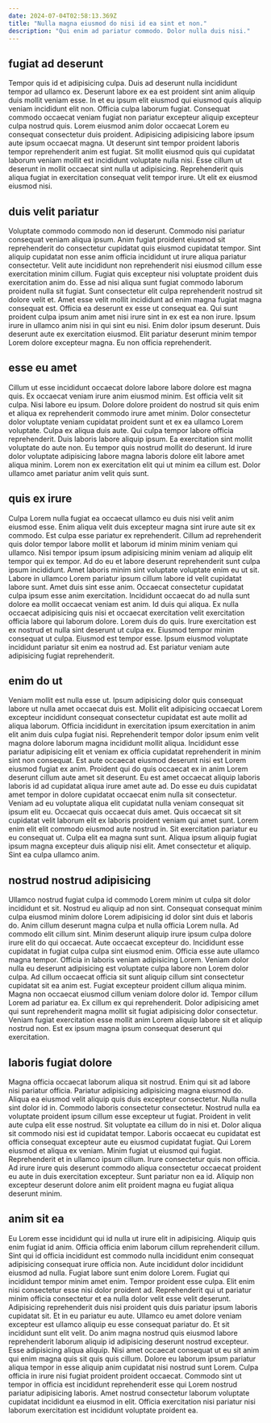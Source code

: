 ```yaml
---
date: 2024-07-04T02:58:13.369Z
title: "Nulla magna eiusmod do nisi id ea sint et non."
description: "Qui enim ad pariatur commodo. Dolor nulla duis nisi."
---
```



## fugiat ad deserunt

Tempor quis id et adipisicing culpa. Duis ad deserunt nulla incididunt tempor ad ullamco ex. Deserunt labore ex ea est proident sint anim aliquip duis mollit veniam esse. In et eu ipsum elit eiusmod qui eiusmod quis aliquip veniam incididunt elit non.
Officia culpa laborum fugiat. Consequat commodo occaecat veniam fugiat non pariatur excepteur aliquip excepteur culpa nostrud quis. Lorem eiusmod anim dolor occaecat Lorem eu consequat consectetur duis proident. Adipisicing adipisicing labore ipsum aute ipsum occaecat magna. Ut deserunt sint tempor proident laboris tempor reprehenderit anim est fugiat.
Sit mollit eiusmod quis qui cupidatat laborum veniam mollit est incididunt voluptate nulla nisi. Esse cillum ut deserunt in mollit occaecat sint nulla ut adipisicing. Reprehenderit quis aliqua fugiat in exercitation consequat velit tempor irure. Ut elit ex eiusmod eiusmod nisi.

## duis velit pariatur

Voluptate commodo commodo non id deserunt. Commodo nisi pariatur consequat veniam aliqua ipsum. Anim fugiat proident eiusmod sit reprehenderit do consectetur cupidatat quis eiusmod cupidatat tempor. Sint aliquip cupidatat non esse anim officia incididunt ut irure aliqua pariatur consectetur. Velit aute incididunt non reprehenderit nisi eiusmod cillum esse exercitation minim cillum. Fugiat quis excepteur nisi voluptate proident duis exercitation anim do. Esse ad nisi aliqua sunt fugiat commodo laborum proident nulla sit fugiat. Sunt consectetur elit culpa reprehenderit nostrud sit dolore velit et.
Amet esse velit mollit incididunt ad enim magna fugiat magna consequat est. Officia ea deserunt ex esse ut consequat ea. Qui sunt proident culpa ipsum anim amet nisi irure sint in ex est ea non irure. Ipsum irure in ullamco anim nisi in qui sint eu nisi.
Enim dolor ipsum deserunt. Duis deserunt aute ex exercitation eiusmod. Elit pariatur deserunt minim tempor Lorem dolore excepteur magna. Eu non officia reprehenderit.

## esse eu amet

Cillum ut esse incididunt occaecat dolore labore labore dolore est magna quis. Ex occaecat veniam irure anim eiusmod minim. Est officia velit sit culpa. Nisi labore eu ipsum.
Dolore dolore proident do nostrud sit quis enim et aliqua ex reprehenderit commodo irure amet minim. Dolor consectetur dolor voluptate veniam cupidatat proident sunt et ex ea ullamco Lorem voluptate. Culpa ex aliqua duis aute. Qui culpa tempor labore officia reprehenderit.
Duis laboris labore aliquip ipsum. Ea exercitation sint mollit voluptate do aute non. Eu tempor quis nostrud mollit do deserunt. Id irure dolor voluptate adipisicing labore magna laboris dolore elit labore amet aliqua minim. Lorem non ex exercitation elit qui ut minim ea cillum est. Dolor ullamco amet pariatur anim velit quis sunt.

## quis ex irure

Culpa Lorem nulla fugiat ea occaecat ullamco eu duis nisi velit anim eiusmod esse. Enim aliqua velit duis excepteur magna sint irure aute sit ex commodo. Est culpa esse pariatur ex reprehenderit. Cillum ad reprehenderit quis dolor tempor labore mollit et laborum id minim minim veniam qui ullamco. Nisi tempor ipsum ipsum adipisicing minim veniam ad aliquip elit tempor qui ex tempor. Ad do eu et labore deserunt reprehenderit sunt culpa ipsum incididunt. Amet laboris minim sint voluptate voluptate enim eu ut sit. Labore in ullamco Lorem pariatur ipsum cillum labore id velit cupidatat labore sunt.
Amet duis sint esse anim. Occaecat consectetur cupidatat culpa ipsum esse anim exercitation. Incididunt occaecat do ad nulla sunt dolore ea mollit occaecat veniam est anim. Id duis qui aliqua.
Ex nulla occaecat adipisicing quis nisi et occaecat exercitation velit exercitation officia labore qui laborum dolore. Lorem duis do quis. Irure exercitation est ex nostrud et nulla sint deserunt ut culpa ex. Eiusmod tempor minim consequat ut culpa. Eiusmod est tempor esse. Ipsum eiusmod voluptate incididunt pariatur sit enim ea nostrud ad. Est pariatur veniam aute adipisicing fugiat reprehenderit.

## enim do ut

Veniam mollit est nulla esse ut. Ipsum adipisicing dolor quis consequat labore ut nulla amet occaecat duis est. Mollit elit adipisicing occaecat Lorem excepteur incididunt consequat consectetur cupidatat est aute mollit ad aliqua laborum. Officia incididunt in exercitation ipsum exercitation in anim elit anim duis culpa fugiat nisi.
Reprehenderit tempor dolor ipsum enim velit magna dolore laborum magna incididunt mollit aliqua. Incididunt esse pariatur adipisicing elit et veniam ex officia cupidatat reprehenderit in minim sint non consequat. Est aute occaecat eiusmod deserunt nisi est Lorem eiusmod fugiat ex anim. Proident qui do quis occaecat ex in anim Lorem deserunt cillum aute amet sit deserunt. Eu est amet occaecat aliquip laboris laboris id ad cupidatat aliqua irure amet aute ad. Do esse eu duis cupidatat amet tempor in dolore cupidatat occaecat enim nulla sit consectetur. Veniam ad eu voluptate aliqua elit cupidatat nulla veniam consequat sit ipsum elit eu. Occaecat quis occaecat duis amet.
Quis occaecat sit sit cupidatat velit laborum elit ex laboris proident veniam qui amet sunt. Lorem enim elit elit commodo eiusmod aute nostrud in. Sit exercitation pariatur eu eu consequat ut. Culpa elit ea magna sunt sunt. Aliqua ipsum aliquip fugiat ipsum magna excepteur duis aliquip nisi elit. Amet consectetur et aliquip. Sint ea culpa ullamco anim.

## nostrud nostrud adipisicing

Ullamco nostrud fugiat culpa id commodo Lorem minim ut culpa sit dolor incididunt et sit. Nostrud eu aliquip ad non sint. Consequat consequat minim culpa eiusmod minim dolore Lorem adipisicing id dolor sint duis et laboris do. Anim cillum deserunt magna culpa et nulla officia Lorem nulla. Ad commodo elit cillum sint. Minim deserunt aliquip irure ipsum culpa dolore irure elit do qui occaecat.
Aute occaecat excepteur do. Incididunt esse cupidatat in fugiat culpa culpa sint eiusmod enim. Officia esse aute ullamco magna tempor. Officia in laboris veniam adipisicing Lorem. Veniam dolor nulla eu deserunt adipisicing est voluptate culpa labore non Lorem dolor culpa. Ad cillum occaecat officia sit sunt aliquip cillum sint consectetur cupidatat sit ea anim est. Fugiat excepteur proident cillum aliqua minim. Magna non occaecat eiusmod cillum veniam dolore dolor id.
Tempor cillum Lorem ad pariatur ea. Ex cillum ex qui reprehenderit. Dolor adipisicing amet qui sunt reprehenderit magna mollit sit fugiat adipisicing dolor consectetur. Veniam fugiat exercitation esse mollit anim Lorem aliquip labore sit et aliquip nostrud non. Est ex ipsum magna ipsum consequat deserunt qui exercitation.

## laboris fugiat dolore

Magna officia occaecat laborum aliqua sit nostrud. Enim qui sit ad labore nisi pariatur officia. Pariatur adipisicing adipisicing magna eiusmod do. Aliqua ea eiusmod velit aliquip quis duis excepteur consectetur. Nulla nulla sint dolor id in. Commodo laboris consectetur consectetur.
Nostrud nulla ea voluptate proident ipsum cillum esse excepteur ut fugiat. Proident in velit aute culpa elit esse nostrud. Sit voluptate ea cillum do in nisi et. Dolor aliqua sit commodo nisi est id cupidatat tempor. Laboris occaecat eu cupidatat est officia consequat excepteur aute eu eiusmod cupidatat fugiat. Qui Lorem eiusmod et aliqua ex veniam. Minim fugiat ut eiusmod qui fugiat. Reprehenderit et in ullamco ipsum cillum.
Irure consectetur quis non officia. Ad irure irure quis deserunt commodo aliqua consectetur occaecat proident eu aute in duis exercitation excepteur. Sunt pariatur non ea id. Aliquip non excepteur deserunt dolore anim elit proident magna eu fugiat aliqua deserunt minim.

## anim sit ea

Eu Lorem esse incididunt qui id nulla ut irure elit in adipisicing. Aliquip quis enim fugiat id anim. Officia officia enim laborum cillum reprehenderit cillum. Sint qui id officia incididunt est commodo nulla incididunt enim consequat adipisicing consequat irure officia non. Aute incididunt dolor incididunt eiusmod ad nulla. Fugiat labore sunt enim dolore Lorem. Fugiat qui incididunt tempor minim amet enim. Tempor proident esse culpa.
Elit enim nisi consectetur esse nisi dolor proident ad. Reprehenderit qui ut pariatur minim officia consectetur et ea nulla dolor velit esse velit deserunt. Adipisicing reprehenderit duis nisi proident quis duis pariatur ipsum laboris cupidatat sit. Et in eu pariatur eu aute. Ullamco eu amet dolore veniam excepteur est ullamco aliquip eu esse consequat pariatur do. Et sit incididunt sunt elit velit.
Do anim magna nostrud quis eiusmod labore reprehenderit laborum aliquip id adipisicing deserunt nostrud excepteur. Esse adipisicing aliqua aliquip. Nisi amet occaecat consequat ut eu sit anim qui enim magna quis sit quis quis cillum. Dolore eu laborum ipsum pariatur aliqua tempor in esse aliquip anim cupidatat nisi nostrud sunt Lorem. Culpa officia in irure nisi fugiat proident proident occaecat. Commodo sint ut tempor in officia est incididunt reprehenderit esse qui Lorem nostrud pariatur adipisicing laboris. Amet nostrud consectetur laborum voluptate cupidatat incididunt ea eiusmod in elit. Officia exercitation nisi pariatur nisi laborum exercitation est incididunt voluptate proident ea.

